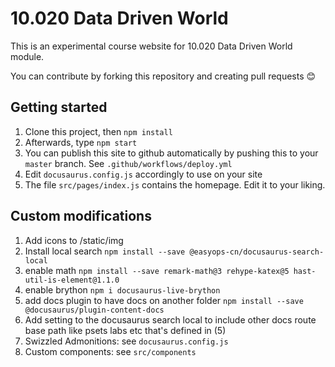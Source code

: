 # 10.020 Data Driven World

This is an experimental course website for 10.020 Data Driven World module.

You can contribute by forking this repository and creating pull requests 😊

## Getting started

1. Clone this project, then `npm install`
2. Afterwards, type `npm start`
3. You can publish this site to github automatically by pushing this to your `master` branch. See `.github/workflows/deploy.yml`
4. Edit `docusaurus.config.js` accordingly to use on your site
5. The file `src/pages/index.js` contains the homepage. Edit it to your liking.

## Custom modifications

1. Add icons to /static/img
2. Install local search `npm install --save @easyops-cn/docusaurus-search-local`
3. enable math `npm install --save remark-math@3 rehype-katex@5 hast-util-is-element@1.1.0`
4. enable brython `npm i docusaurus-live-brython`
5. add docs plugin to have docs on another folder `npm install --save @docusaurus/plugin-content-docs`
6. Add setting to the docusaurus search local to include other docs route base path like psets labs etc that's defined in (5)
7. Swizzled Admonitions: see `docusaurus.config.js`
8. Custom components: see `src/components`
